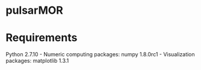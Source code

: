 # pulsarMOR

# Requirements
Python 2.7.10 - Numeric computing packages: numpy 1.8.0rc1 - Visualization packages: matplotlib 1.3.1
